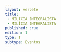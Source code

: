 ```yaml
---
layout: verbete
title:
 - MILICIA INTEGRALISTA
 - MILÍCIA INTEGRALISTA
published: true
edition: 1  
type: T
subtype: Eventos
---
```


